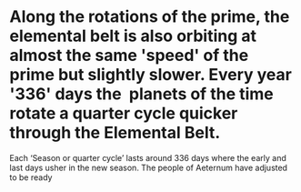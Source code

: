 # Along the rotations of the prime, the elemental belt is also orbiting at almost the same 'speed' of the prime but slightly slower. Every year '336' days the  planets of the time rotate a quarter cycle quicker through the Elemental Belt. 
Each ‘Season or quarter cycle’ lasts around 336 days where the early and last days usher in the new season. The people of Aeternum have adjusted to be ready